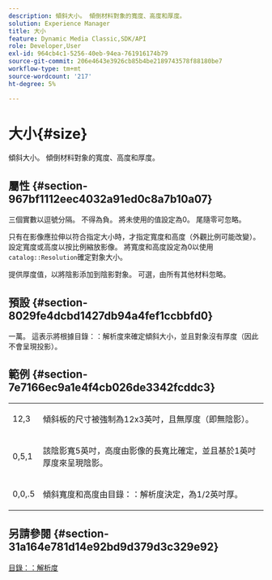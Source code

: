 ```yaml
---
description: 傾斜大小。 傾倒材料對象的寬度、高度和厚度。
solution: Experience Manager
title: 大小
feature: Dynamic Media Classic,SDK/API
role: Developer,User
exl-id: 964cb4c1-5256-40eb-94ea-761916174b79
source-git-commit: 206e4643e3926cb85b4be2189743578f88180be7
workflow-type: tm+mt
source-wordcount: '217'
ht-degree: 5%

---
```


# 大小{#size}

傾斜大小。 傾倒材料對象的寬度、高度和厚度。

## 屬性 {#section-967bf1112eec4032a91ed0c8a7b10a07}

三個實數以逗號分隔。 不得為負。 將未使用的值設定為0。 尾隨零可忽略。

只有在影像應拉伸以符合指定大小時，才指定寬度和高度（外觀比例可能改變）。 設定寬度或高度以按比例縮放影像。 將寬度和高度設定為0以使用`catalog::Resolution`確定對象大小。

提供厚度值，以將陰影添加到陰影對象。 可選，由所有其他材料忽略。

## 預設 {#section-8029fe4dcbd1427db94a4fef1ccbbfd0}

一萬。 這表示將根據目錄：：解析度來確定傾斜大小，並且對象沒有厚度（因此不會呈現投影）。

## 範例 {#section-7e7166ec9a1e4f4cb026de3342fcddc3}

<table id="simpletable_E3503BD975F342C58DDB4C2B56BF0CEE"> 
 <tr class="strow"> 
  <td class="stentry"> <p>12,3 </p></td> 
  <td class="stentry"> <p>傾斜板的尺寸被強制為12x3英吋，且無厚度（即無陰影）。 </p></td> 
 </tr> 
 <tr class="strow"> 
  <td class="stentry"> <p>0,5,1 </p></td> 
  <td class="stentry"> <p>該陰影寬5英吋，高度由影像的長寬比確定，並且基於1英吋厚度來呈現陰影。 </p></td> 
 </tr> 
 <tr class="strow"> 
  <td class="stentry"> <p>0,0,.5 </p></td> 
  <td class="stentry"> <p>傾斜寬度和高度由目錄：：解析度決定，為1/2英吋厚。 </p></td> 
 </tr> 
</table>

## 另請參閱 {#section-31a164e781d14e92bd9d379d3c329e92}

[目錄：：解析度](../../../../../ir-api/material-cat/image-rendering-api-ref/c-ir-material-catalog/c-ir-attributes-reference/r-ir-resolution.md#reference-09fe14e6bfbf4db6b7f4369fffecc806)
